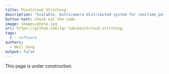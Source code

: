 ```yaml
---
title: Pointcloud Stitching
description: "Scalable, multicamera distributed system for realtime pointcloud stitching in IQR Lab. This program is currently designed to use the D400 Series Intel RealSense depth cameras. Using the librealsense 2.0 SDK, depth frames are grabbed and pointclouds are computed on the edge, before sending the raw XYZRGB values to a central computer over a TCP sockets. The central program stitches the pointclouds together and displays it a viewer using PCL libraries."
button-text: Check out the code
image: images/photo.jpg
url: https://github.com/iqr-lab/pointcloud_stitching
tags:
  # - software
authors:
  - Neil Song
output: false
---
```


This page is under construction.
